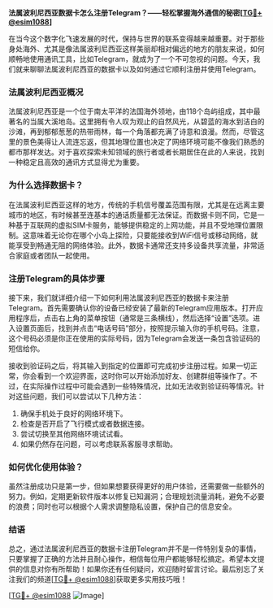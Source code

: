**法属波利尼西亚数据卡怎么注册Telegram？——轻松掌握海外通信的秘密[[TG💪+ @esim1088](https://t.me/s/esim1088)]**

在当今这个数字化飞速发展的时代，保持与世界的联系变得越来越重要。对于那些身处海外、尤其是像法属波利尼西亚这样美丽却相对偏远的地方的朋友来说，如何顺畅地使用通讯工具，比如Telegram，就成为了一个不可忽视的问题。今天，我们就来聊聊法属波利尼西亚的数据卡以及如何通过它顺利注册并使用Telegram。

### 法属波利尼西亚概况

法属波利尼西亚是一个位于南太平洋的法国海外领地，由118个岛屿组成，其中最著名的当属大溪地岛。这里拥有令人叹为观止的自然风光，从碧蓝的海水到洁白的沙滩，再到郁郁葱葱的热带雨林，每一个角落都充满了诗意和浪漫。然而，尽管这里的景色美得让人流连忘返，但其地理位置也决定了网络环境可能不像我们熟悉的都市那样发达。对于喜欢探索未知领域的旅行者或者长期居住在此的人来说，找到一种稳定且高效的通讯方式显得尤为重要。

### 为什么选择数据卡？

在法属波利尼西亚这样的地方，传统的手机信号覆盖范围有限，尤其是在远离主要城市的地区，有时候甚至连基本的通话质量都无法保证。而数据卡则不同，它是一种基于互联网的虚拟SIM卡服务，能够提供稳定的上网功能，并且不受地理位置限制。这意味着无论你在哪个小岛上探险，只要能接收到WiFi信号或移动网络，就能享受到畅通无阻的网络体验。此外，数据卡通常还支持多设备共享流量，非常适合家庭或者团队一起使用。

### 注册Telegram的具体步骤

接下来，我们就详细介绍一下如何利用法属波利尼西亚的数据卡来注册Telegram。首先需要确认你的设备已经安装了最新的Telegram应用版本。打开应用程序后，点击右上角的菜单按钮（通常是三条横线），然后选择“设置”选项。进入设置页面后，找到并点击“电话号码”部分，按照提示输入你的手机号码。注意，这个号码必须是你正在使用的实际号码，因为Telegram会发送一条包含验证码的短信给你。

接收到验证码之后，将其输入到指定的位置即可完成初步注册过程。如果一切正常，你会看到一个欢迎界面，这时你可以开始添加好友、创建群组等操作了。不过，在实际操作过程中可能会遇到一些特殊情况，比如无法收到验证码等情况。针对这些问题，我们可以尝试以下几种方法：

1. 确保手机处于良好的网络环境下。
2. 检查是否开启了飞行模式或者数据连接。
3. 尝试切换至其他网络环境试试看。
4. 如果仍然存在问题，可以考虑联系客服寻求帮助。

### 如何优化使用体验？

虽然注册成功只是第一步，但如果想要获得更好的用户体验，还需要做一些额外的努力。例如，定期更新软件版本以修复已知漏洞；合理规划流量消耗，避免不必要的浪费；同时也可以根据个人需求调整隐私设置，保护自己的信息安全。

### 结语

总之，通过法属波利尼西亚的数据卡注册Telegram并不是一件特别复杂的事情，只要掌握了正确的方法并且耐心操作，相信每位用户都能够轻松搞定。希望本文提供的信息对你有所帮助！如果你还有任何疑问，欢迎随时留言讨论。最后别忘了关注我们的频道[[TG💪+ @esim1088](https://t.me/s/esim1088)]获取更多实用技巧哦！

[[TG💪+ @esim1088](https://t.me/s/esim1088) ![Image](https://i.postimg.cc/4NQfJmqS/Snipaste-2025-05-13-00-14-12.png)]